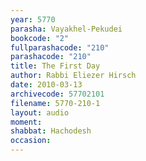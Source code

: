 ```yaml
---
year: 5770
parasha: Vayakhel-Pekudei
bookcode: "2"
fullparashacode: "210"
parashacode: "210"
title: The First Day
author: Rabbi Eliezer Hirsch
date: 2010-03-13
archivecode: 57702101
filename: 5770-210-1
layout: audio
moment: 
shabbat: Hachodesh
occasion: 
---
```

